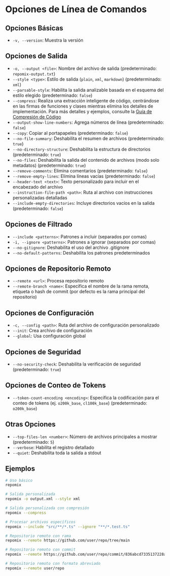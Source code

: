 # Opciones de Línea de Comandos

## Opciones Básicas
- `-v, --version`: Muestra la versión

## Opciones de Salida
- `-o, --output <file>`: Nombre del archivo de salida (predeterminado: `repomix-output.txt`)
- `--style <type>`: Estilo de salida (`plain`, `xml`, `markdown`) (predeterminado: `xml`)
- `--parsable-style`: Habilita la salida analizable basada en el esquema del estilo elegido (predeterminado: `false`)
- `--compress`: Realiza una extracción inteligente de código, centrándose en las firmas de funciones y clases mientras elimina los detalles de implementación. Para más detalles y ejemplos, consulte la [Guía de Compresión de Código](code-compress)
- `--output-show-line-numbers`: Agrega números de línea (predeterminado: `false`)
- `--copy`: Copiar al portapapeles (predeterminado: `false`)
- `--no-file-summary`: Deshabilita el resumen de archivos (predeterminado: `true`)
- `--no-directory-structure`: Deshabilita la estructura de directorios (predeterminado: `true`)
- `--no-files`: Deshabilita la salida del contenido de archivos (modo solo metadatos) (predeterminado: `true`)
- `--remove-comments`: Elimina comentarios (predeterminado: `false`)
- `--remove-empty-lines`: Elimina líneas vacías (predeterminado: `false`)
- `--header-text <text>`: Texto personalizado para incluir en el encabezado del archivo
- `--instruction-file-path <path>`: Ruta al archivo con instrucciones personalizadas detalladas
- `--include-empty-directories`: Incluye directorios vacíos en la salida (predeterminado: `false`)

## Opciones de Filtrado
- `--include <patterns>`: Patrones a incluir (separados por comas)
- `-i, --ignore <patterns>`: Patrones a ignorar (separados por comas)
- `--no-gitignore`: Deshabilita el uso del archivo .gitignore
- `--no-default-patterns`: Deshabilita los patrones predeterminados

## Opciones de Repositorio Remoto
- `--remote <url>`: Procesa repositorio remoto
- `--remote-branch <name>`: Especifica el nombre de la rama remota, etiqueta o hash de commit (por defecto es la rama principal del repositorio)

## Opciones de Configuración
- `-c, --config <path>`: Ruta del archivo de configuración personalizado
- `--init`: Crea archivo de configuración
- `--global`: Usa configuración global

## Opciones de Seguridad
- `--no-security-check`: Deshabilita la verificación de seguridad (predeterminado: `true`)

## Opciones de Conteo de Tokens
- `--token-count-encoding <encoding>`: Especifica la codificación para el conteo de tokens (ej. `o200k_base`, `cl100k_base`) (predeterminado: `o200k_base`)

## Otras Opciones
- `--top-files-len <number>`: Número de archivos principales a mostrar (predeterminado: `5`)
- `--verbose`: Habilita el registro detallado
- `--quiet`: Deshabilita toda la salida a stdout

## Ejemplos

```bash
# Uso básico
repomix

# Salida personalizada
repomix -o output.xml --style xml

# Salida personalizada con compresión
repomix --compress

# Procesar archivos específicos
repomix --include "src/**/*.ts" --ignore "**/*.test.ts"

# Repositorio remoto con rama
repomix --remote https://github.com/user/repo/tree/main

# Repositorio remoto con commit
repomix --remote https://github.com/user/repo/commit/836abcd7335137228ad77feb28655d85712680f1

# Repositorio remoto con formato abreviado
repomix --remote user/repo
```

